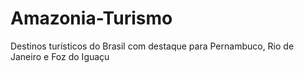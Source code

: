 # Amazonia-Turismo
Destinos turísticos do Brasil com destaque para Pernambuco, Rio de Janeiro e Foz do Iguaçu
